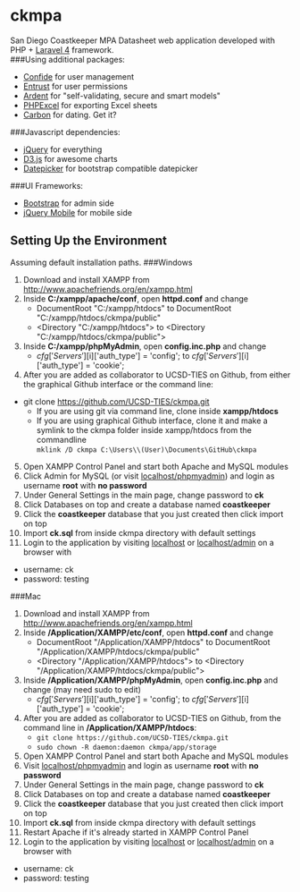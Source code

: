 ckmpa
===============
San Diego Coastkeeper MPA Datasheet web application developed with PHP + [Laravel 4](http://laravel.com/) framework.  
###Using additional packages:
  - [Confide](https://github.com/Zizaco/confide) for user management
  - [Entrust](https://github.com/Zizaco/entrust) for user permissions
  - [Ardent](https://github.com/laravelbook/ardent) for "self-validating, secure and smart models"
  - [PHPExcel](http://phpexcel.codeplex.com/) for exporting Excel sheets
  - [Carbon](https://github.com/briannesbitt/Carbon) for dating. Get it?

###Javascript dependencies:
  - [jQuery](http://jquery.com/) for everything
  - [D3.js](http://d3js.org/) for awesome charts
  - [Datepicker](https://github.com/eternicode/bootstrap-datepicker) for bootstrap compatible datepicker

###UI Frameworks:
  - [Bootstrap](http://getbootstrap.com/) for admin side
  - [jQuery Mobile](http://jquerymobile.com/) for mobile side

Setting Up the Environment
------
Assuming default installation paths.
###Windows
1. Download and install XAMPP from http://www.apachefriends.org/en/xampp.html
2. Inside **C:/xampp/apache/conf**, open **httpd.conf** and change
    - DocumentRoot "C:/xampp/htdocs" to DocumentRoot "C:/xampp/htdocs/ckmpa/public"
    - &lt;Directory "C:/xampp/htdocs"&gt; to &lt;Directory "C:/xampp/htdocs/ckmpa/public"&gt;
3. Inside **C:/xampp/phpMyAdmin**, open **config.inc.php** and change
    - $cfg['Servers'][$i]['auth_type'] = 'config'; to $cfg['Servers'][$i]['auth_type'] = 'cookie';
4. After you are added as collaborator to UCSD-TIES on Github, from either the graphical Github interface or the command line:
  - git clone https://github.com/UCSD-TIES/ckmpa.git 
      - If you are using git via command line, clone inside **xampp/htdocs** 
      - If you are using graphical Github interface, clone it and make a symlink to the ckmpa folder inside xampp/htdocs from the commandline  
`mklink /D ckmpa C:\Users\\(User)\Documents\GitHub\ckmpa`
5. Open XAMPP Control Panel and start both Apache and MySQL modules
6. Click Admin for MySQL (or visit [localhost/phpmyadmin](http://localhost/phpmyadmin/)) and login as username **root** with **no password** 
7. Under General Settings in the main page, change password to **ck**
8. Click Databases on top and create a database named **coastkeeper** 
9. Click the **coastkeeper** database that you just created then click import on top 
10. Import **ck.sql** from inside ckmpa directory with default settings
11. Login to the application by visiting [localhost](http://localhost) or [localhost/admin](http://localhost/admin) on a browser with 
  -  username: ck 
  -  password: testing

###Mac  
1. Download and install XAMPP from http://www.apachefriends.org/en/xampp.html
2. Inside **/Application/XAMPP/etc/conf**, open **httpd.conf** and change
    - DocumentRoot "/Application/XAMPP/htdocs" to DocumentRoot "/Application/XAMPP/htdocs/ckmpa/public"
    - &lt;Directory "/Application/XAMPP/htdocs"&gt; to &lt;Directory "/Application/XAMPP/htdocs/ckmpa/public"&gt;
3. Inside **/Application/XAMPP/phpMyAdmin**, open **config.inc.php** and change (may need sudo to edit)
    - $cfg['Servers'][$i]['auth_type'] = 'config'; to $cfg['Servers'][$i]['auth_type'] = 'cookie';
4. After you are added as collaborator to UCSD-TIES on Github, from the command line in **/Application/XAMPP/htdocs**:
    - `git clone https://github.com/UCSD-TIES/ckmpa.git`
    - `sudo chown -R daemon:daemon ckmpa/app/storage`
5. Open XAMPP Control Panel and start both Apache and MySQL modules
6. Visit [localhost/phpmyadmin](http://localhost/phpmyadmin/) and login as username **root** with **no password** 
7. Under General Settings in the main page, change password to **ck**
8. Click Databases on top and create a database named **coastkeeper** 
9. Click the **coastkeeper** database that you just created then click import on top 
10. Import **ck.sql** from inside ckmpa directory with default settings
11. Restart Apache if it's already started in XAMPP Control Panel
12. Login to the application by visiting [localhost](http://localhost) or [localhost/admin](http://localhost/admin) on a browser with 
  -  username: ck 
  -  password: testing
